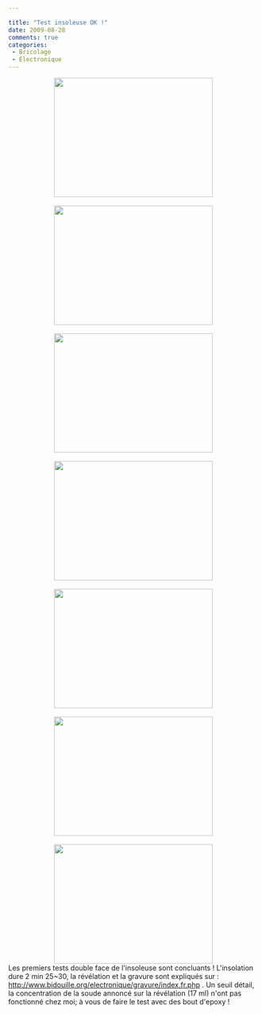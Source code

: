 ```yaml
---

title: "Test insoleuse OK !"
date: 2009-08-28
comments: true
categories:
 - Bricolage
 - Électronique
---
```


<div class='post'>
<div class="separator" style="clear: both; text-align: center;"><a href="http://4.bp.blogspot.com/-l-7BU2whpvc/TfCb0oBPLaI/AAAAAAAAMtg/weeL8SG53l4/s1600/090813_212322.jpg" imageanchor="1" style="margin-left: 1em; margin-right: 1em;"><img border="0" height="240" src="http://4.bp.blogspot.com/-l-7BU2whpvc/TfCb0oBPLaI/AAAAAAAAMtg/weeL8SG53l4/s320/090813_212322.jpg" width="320" /></a></div><br /><div class="separator" style="clear: both; text-align: center;"><a href="http://4.bp.blogspot.com/-ufShNhsioD0/TfCbz69aqkI/AAAAAAAAMtY/1LZ7wT5hp88/s1600/090813_212217.jpg" imageanchor="1" style="margin-left: 1em; margin-right: 1em;"><img border="0" height="240" src="http://4.bp.blogspot.com/-ufShNhsioD0/TfCbz69aqkI/AAAAAAAAMtY/1LZ7wT5hp88/s320/090813_212217.jpg" width="320" /></a></div><br /><div class="separator" style="clear: both; text-align: center;"><a href="http://3.bp.blogspot.com/-zmgDMFGD3zI/TfCbyqm-LfI/AAAAAAAAMtI/IvkCxLuetps/s1600/090810_193453.jpg" imageanchor="1" style="margin-left: 1em; margin-right: 1em;"><img border="0" height="240" src="http://3.bp.blogspot.com/-zmgDMFGD3zI/TfCbyqm-LfI/AAAAAAAAMtI/IvkCxLuetps/s320/090810_193453.jpg" width="320" /></a></div><br /><div class="separator" style="clear: both; text-align: center;"><a href="http://2.bp.blogspot.com/-myrpLr30LKY/TfCby2rw6KI/AAAAAAAAMtQ/VDjhjXevh48/s1600/090810_194509.jpg" imageanchor="1" style="margin-left: 1em; margin-right: 1em;"><img border="0" height="240" src="http://2.bp.blogspot.com/-myrpLr30LKY/TfCby2rw6KI/AAAAAAAAMtQ/VDjhjXevh48/s320/090810_194509.jpg" width="320" /></a></div><br /><div class="separator" style="clear: both; text-align: center;"><a href="http://2.bp.blogspot.com/-akOIM-IMnKs/TfCbx0VkalI/AAAAAAAAMtA/a-Vy550LY6M/s1600/090810_193357.jpg" imageanchor="1" style="margin-left: 1em; margin-right: 1em;"><img border="0" height="240" src="http://2.bp.blogspot.com/-akOIM-IMnKs/TfCbx0VkalI/AAAAAAAAMtA/a-Vy550LY6M/s320/090810_193357.jpg" width="320" /></a></div><br /><div class="separator" style="clear: both; text-align: center;"><a href="http://1.bp.blogspot.com/-qGMJmooC1t8/TfCbyh3iicI/AAAAAAAAMtM/b5QLwHqdY1I/s1600/090810_194452.jpg" imageanchor="1" style="margin-left: 1em; margin-right: 1em;"><img border="0" height="240" src="http://1.bp.blogspot.com/-qGMJmooC1t8/TfCbyh3iicI/AAAAAAAAMtM/b5QLwHqdY1I/s320/090810_194452.jpg" width="320" /></a></div><br /><div class="separator" style="clear: both; text-align: center;"><a href="http://4.bp.blogspot.com/-_oNyerBaGGg/TfCbxys-oGI/AAAAAAAAMs8/1wLqfQnmMHQ/s1600/090810_183315.jpg" imageanchor="1" style="margin-left: 1em; margin-right: 1em;"><img border="0" height="240" src="http://4.bp.blogspot.com/-_oNyerBaGGg/TfCbxys-oGI/AAAAAAAAMs8/1wLqfQnmMHQ/s320/090810_183315.jpg" width="320" /></a></div>Les premiers tests double face de l'insoleuse sont concluants ! L'insolation dure 2 min 25~30, la révélation et la gravure sont expliqués sur :<a href="http://www.bidouille.org/electronique/gravure/index.fr.php"> http://www.bidouille.org/electronique/gravure/index.fr.php</a> . Un seuil détail, la concentration de la soude annoncé sur la révélation (17 ml) n'ont pas fonctionné chez moi; à vous de faire le test avec des bout d'epoxy !<br /><br /><br /><div style="clear: both;"></div></div>
